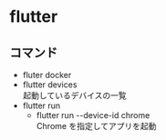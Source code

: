 # flutter

## コマンド

* fluter docker
* flutter devices  
起動しているデバイスの一覧
* flutter run
  * flutter run --device-id chrome  
Chrome を指定してアプリを起動
